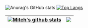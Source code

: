 ![Anurag's GitHub stats](https://github-readme-stats.vercel.app/api?username=mitchwolfe1&count_private=true&show_icons=true&theme=tokyonight&include_all_commits=true)
[![Top Langs](https://github-readme-stats.vercel.app/api/top-langs/?username=mitchwolfe1&theme=tokyonight&layout=compact)](https://github.com/anuraghazra/github-readme-stats)
 


| <a href="https://github.com/anuraghazra/github-readme-stats"><img align="center" src="https://github-readme-stats.vercel.app/api?username=mitchwolfe1&show_icons=true&include_all_commits=true&theme=buefy&hide_border=true&count_private=true" alt="Mitch's github stats" /></a> | <a href="https://github.com/anuraghazra/github-readme-stats"><img align="center" src="https://github-readme-stats.vercel.app/api/top-langs/?username=mitchwolfe1&layout=compact&theme=tokyonight&hide_border=true&count_private=true" /></a> |
| ------------- | ------------- |
